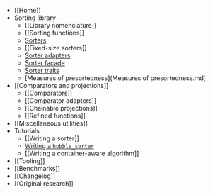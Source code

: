 * [[Home]]
* Sorting library
    * [[Library nomenclature]]
    * [[Sorting functions]]
    * [Sorters](Sorters.md)
    * [[Fixed-size sorters]]
    * [Sorter adapters](Sorter-adapters.md)
    * [Sorter facade](Sorter-facade)
    * [Sorter traits](Sorter-traits.md)
    * [Measures of presortedness](Measures of presortedness.md)
* [[Comparators and projections]]
    * [[Comparators]]
    * [[Comparator adapters]]
    * [[Chainable projections]]
    * [[Refined functions]]
* [[Miscellaneous utilities]]
* Tutorials
    * [[Writing a sorter]]
    * [Writing a `bubble_sorter`](Writing-a-bubble_sorter.md)
    * [[Writing a container-aware algorithm]]
* [[Tooling]]
* [[Benchmarks]]
* [[Changelog]]
* [[Original research]]
